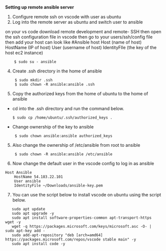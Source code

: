 **Setting up remote ansible server**
1. Configure remote ssh on vscode with user as ubuntu
2. Log into the remote server as ubuntu and switch user to ansible

on your vs code download remote development and remote- SSH
then open the ssh configuration file in vscode then go to your users/ssh/config file then add your host can look like 
#Ansible host 
Host (name of host) 
     HostName (IP of host) 
     User (username of host) 
     IdentityFIle (the key of the host ec2 instance) 

        $ sudo su - ansible
4. Create .ssh directory in the home of ansible
   
        $ sudo mkdir .ssh
        $ sudo chown -R ansible:ansible .ssh
5. Copy the authorized keys from the home of ubuntu to the home of ansible
  - cd into the .ssh directory and run the command below.

        $ sudo cp /home/ubuntu/.ssh/authorized_keys .

  - Change ownership of the key to ansible

         $ sudo chown ansible:ansible authorized_keys
5. Also change the ownership of /etc/ansible from root to ansible

        $ sudo chown -R ansible:ansible /etc/ansible
6. Now change the default user in the vscode config to log in as ansible
```
Host Ansible
    HostName 54.183.22.101
    User ansible
    IdentityFile ~/Downloads/ansible-key.pem
```

7. You can use the script below to install vscode on ubuntu using the script below.
```   
   sudo apt update
   sudo apt upgrade -y
   sudo apt install software-properties-common apt-transport-https wget -y
   wget -q https://packages.microsoft.com/keys/microsoft.asc -O- | sudo apt-key add -
   sudo add-apt-repository "deb [arch=amd64] https://packages.microsoft.com/repos/vscode stable main" -y
   sudo apt install code -y
```
